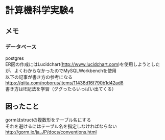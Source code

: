 # 計算機科学実験4

## メモ

### データベース
postgres  
ER図の作成にはLucidchart(http://www.lucidchart.com)を使用しようとしたが、よくわからなかったのでMySQLWorkbenchを使用  
以下の記事が書き方の参考になる  
https://qiita.com/noborus/items/11438d16f790b1d42ad8  
書き方はIE記法を学習（ググったらいっぱい出てくる）

## 困ったこと
gormはstructの複数形をテーブル名にする  
それを避けるにはテーブル名を指定しなければならない  
http://gorm.io/ja_JP/docs/conventions.html